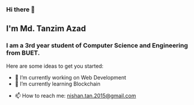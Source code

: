 ### Hi there 👋

<!--
**TanzimAzadNishan/TanzimAzadNishan** is a ✨ _special_ ✨ repository because its `README.md` (this file) appears on your GitHub profile.-->
## I'm Md. Tanzim Azad

### I am a 3rd year student of Computer Science and Engineering from BUET.
Here are some ideas to get you started:

- 🔭 I’m currently working on Web Development
- 🌱 I’m currently learning Blockchain
<!--- 👯 I’m looking to collaborate on ...
- 🤔 I’m looking for help with ...
- 💬 Ask me about ...-->
- 📫 How to reach me: nishan.tan.2015@gmail.com
<!--- 😄 Pronouns: ...
- ⚡ Fun fact: ...
-->
